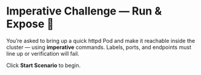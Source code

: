 # Imperative Challenge — Run & Expose 🚀

You’re asked to bring up a quick httpd Pod and make it reachable inside the cluster — using **imperative** commands. Labels, ports, and endpoints must line up or verification will fail.

Click **Start Scenario** to begin.
